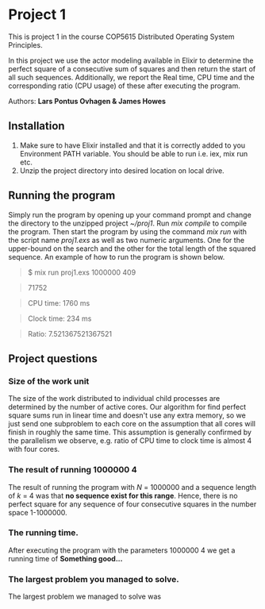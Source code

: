 # Project 1

This is project 1 in the course COP5615 Distributed Operating System Principles.

In this project we use the actor modeling available in Elixir to determine the perfect square of a
consecutive sum of squares and then return the start of all such sequences. Additionally, we report the Real time, CPU time and the corresponding ratio (CPU usage) of these after executing the program.

Authors: **Lars Pontus Ovhagen & James Howes**

## Installation
1. Make sure to have Elixir installed and that it is correctly added to you Environment PATH variable. You should be able to run i.e. iex, mix run etc.
2. Unzip the project directory into desired location on local drive.

## Running the program
Simply run the program by opening up your command prompt and change the directory to the unzipped project *~/proj1*. Run *mix compile* to compile the program. Then start the program by using the command *mix run* with the script name *proj1.exs* as well as two numeric arguments. One for the upper-bound on the search and the other for the total length of the squared sequence. An example of how to run the program is shown below.

>$ mix run proj1.exs 1000000 409

>71752

>CPU time:   1760 ms

>Clock time: 234 ms

>Ratio: 7.521367521367521

## Project questions

### Size of the work unit
The size of the work distributed to individual child processes are determined by the number of active cores.
Our algorithm for find perfect square sums run in linear time and doesn't use any extra memory, so we just send
one subproblem to each core on the assumption that all cores will finish in roughly the same time. This assumption
is generally confirmed by the parallelism we observe, e.g. ratio of CPU time to clock time is almost 4 with four cores.

### The result of running 1000000 4
The result of running the program with *N* = 1000000 and a sequence length of *k* = 4 was that __no sequence exist for this range__. Hence, there is no perfect square for any sequence of four consecutive squares in the number space 1-1000000.

### The running time.
After executing the program with the parameters 1000000 4 we get a running time of __Something good...__

### The largest problem you managed to solve.
The largest problem we managed to solve was 